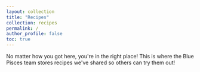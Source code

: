 ```yaml
---
layout: collection
title: "Recipes"
collection: recipes
permalink: /
author_profile: false
toc: true
---
```


No matter how you got here, you're in the right place! This is where the Blue Pisces team stores recipes we've shared so others can try them out!

